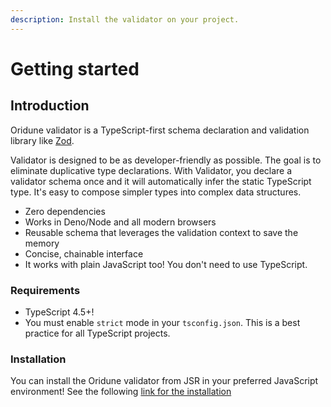 ```yaml
---
description: Install the validator on your project.
---
```


# Getting started

## Introduction

Oridune validator is a TypeScript-first schema declaration and validation library like [Zod](https://zod.dev/).

Validator is designed to be as developer-friendly as possible. The goal is to eliminate duplicative type declarations. With Validator, you declare a validator schema once and it will automatically infer the static TypeScript type. It's easy to compose simpler types into complex data structures.

* Zero dependencies
* Works in Deno/Node and all modern browsers
* Reusable schema that leverages the validation context to save the memory
* Concise, chainable interface
* It works with plain JavaScript too! You don't need to use TypeScript.

### Requirements <a href="#requirements" id="requirements"></a>

* TypeScript 4.5+!
* You must enable `strict` mode in your `tsconfig.json`. This is a best practice for all TypeScript projects.

### Installation

You can install the Oridune validator from JSR in your preferred JavaScript environment! See the following [link for the installation](https://jsr.io/@oridune/validator)
